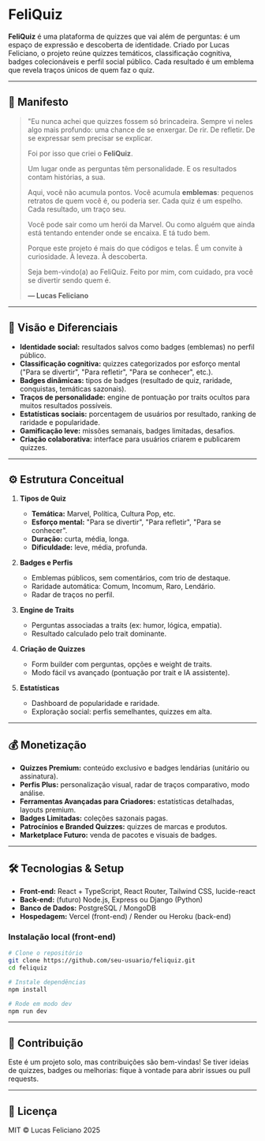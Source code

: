 # FeliQuiz

**FeliQuiz** é uma plataforma de quizzes que vai além de perguntas: é um espaço de expressão e descoberta de identidade. Criado por Lucas Feliciano, o projeto reúne quizzes temáticos, classificação cognitiva, badges colecionáveis e perfil social público. Cada resultado é um emblema que revela traços únicos de quem faz o quiz.

---

## 📜 Manifesto

> "Eu nunca achei que quizzes fossem só brincadeira. Sempre vi neles algo mais profundo: uma chance de se enxergar. De rir. De refletir. De se expressar sem precisar se explicar.
>
> Foi por isso que criei o **FeliQuiz**.
>
> Um lugar onde as perguntas têm personalidade. E os resultados contam histórias, a sua.
>
> Aqui, você não acumula pontos. Você acumula **emblemas**: pequenos retratos de quem você é, ou poderia ser. Cada quiz é um espelho. Cada resultado, um traço seu.
>
> Você pode sair como um herói da Marvel. Ou como alguém que ainda está tentando entender onde se encaixa. E tá tudo bem.
>
> Porque este projeto é mais do que códigos e telas. É um convite à curiosidade. À leveza. À descoberta.
>
> Seja bem-vindo(a) ao FeliQuiz. Feito por mim, com cuidado, pra você se divertir sendo quem é.
>
> **— Lucas Feliciano**

---

## 🎯 Visão e Diferenciais

* **Identidade social:** resultados salvos como badges (emblemas) no perfil público.
* **Classificação cognitiva:** quizzes categorizados por esforço mental ("Para se divertir", "Para refletir", "Para se conhecer", etc.).
* **Badges dinâmicas:** tipos de badges (resultado de quiz, raridade, conquistas, temáticas sazonais).
* **Traços de personalidade:** engine de pontuação por traits ocultos para muitos resultados possíveis.
* **Estatísticas sociais:** porcentagem de usuários por resultado, ranking de raridade e popularidade.
* **Gamificação leve:** missões semanais, badges limitadas, desafios.
* **Criação colaborativa:** interface para usuários criarem e publicarem quizzes.

---

## ⚙️ Estrutura Conceitual

1. **Tipos de Quiz**

   * **Temática:** Marvel, Política, Cultura Pop, etc.
   * **Esforço mental:** "Para se divertir", "Para refletir", "Para se conhecer".
   * **Duração:** curta, média, longa.
   * **Dificuldade:** leve, média, profunda.

2. **Badges e Perfis**

   * Emblemas públicos, sem comentários, com trio de destaque.
   * Raridade automática: Comum, Incomum, Raro, Lendário.
   * Radar de traços no perfil.

3. **Engine de Traits**

   * Perguntas associadas a traits (ex: humor, lógica, empatia).
   * Resultado calculado pelo trait dominante.

4. **Criação de Quizzes**

   * Form builder com perguntas, opções e weight de traits.
   * Modo fácil vs avançado (pontuação por trait e IA assistente).

5. **Estatísticas**

   * Dashboard de popularidade e raridade.
   * Exploração social: perfis semelhantes, quizzes em alta.

---

## 💰 Monetização

* **Quizzes Premium:** conteúdo exclusivo e badges lendárias (unitário ou assinatura).
* **Perfis Plus:** personalização visual, radar de traços comparativo, modo análise.
* **Ferramentas Avançadas para Criadores:** estatísticas detalhadas, layouts premium.
* **Badges Limitadas:** coleções sazonais pagas.
* **Patrocínios e Branded Quizzes:** quizzes de marcas e produtos.
* **Marketplace Futuro:** venda de pacotes e visuais de badges.

---

## 🛠️ Tecnologias & Setup

* **Front-end:** React + TypeScript, React Router, Tailwind CSS, lucide-react
* **Back-end:** (futuro) Node.js, Express ou Django (Python)
* **Banco de Dados:** PostgreSQL / MongoDB
* **Hospedagem:** Vercel (front-end) / Render ou Heroku (back-end)

### Instalação local (front-end)

```bash
# Clone o repositório
git clone https://github.com/seu-usuario/feliquiz.git
cd feliquiz

# Instale dependências
npm install

# Rode em modo dev
npm run dev
```

---

## 🚀 Contribuição

Este é um projeto solo, mas contribuições são bem-vindas! Se tiver ideias de quizzes, badges ou melhorias: fique à vontade para abrir issues ou pull requests.

---

## 📄 Licença

MIT © Lucas Feliciano 2025

